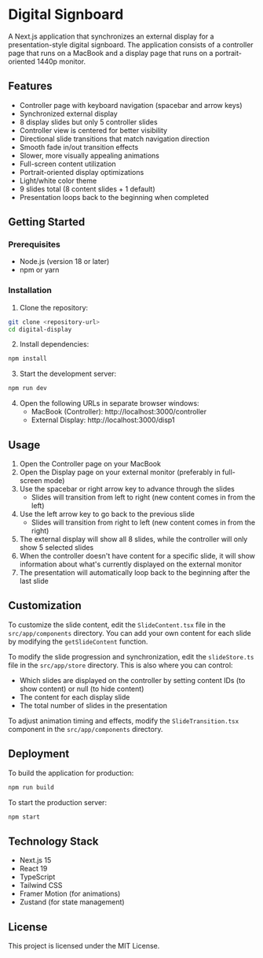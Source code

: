 # Digital Signboard

A Next.js application that synchronizes an external display for a presentation-style digital signboard. The application consists of a controller page that runs on a MacBook and a display page that runs on a portrait-oriented 1440p monitor.

## Features

- Controller page with keyboard navigation (spacebar and arrow keys)
- Synchronized external display
- 8 display slides but only 5 controller slides
- Controller view is centered for better visibility
- Directional slide transitions that match navigation direction
- Smooth fade in/out transition effects
- Slower, more visually appealing animations
- Full-screen content utilization
- Portrait-oriented display optimizations
- Light/white color theme
- 9 slides total (8 content slides + 1 default)
- Presentation loops back to the beginning when completed

## Getting Started

### Prerequisites

- Node.js (version 18 or later)
- npm or yarn

### Installation

1. Clone the repository:
```bash
git clone <repository-url>
cd digital-display
```

2. Install dependencies:
```bash
npm install
```

3. Start the development server:
```bash
npm run dev
```

4. Open the following URLs in separate browser windows:
   - MacBook (Controller): http://localhost:3000/controller
   - External Display: http://localhost:3000/disp1

## Usage

1. Open the Controller page on your MacBook
2. Open the Display page on your external monitor (preferably in full-screen mode)
3. Use the spacebar or right arrow key to advance through the slides
   - Slides will transition from left to right (new content comes in from the left)
4. Use the left arrow key to go back to the previous slide
   - Slides will transition from right to left (new content comes in from the right)
5. The external display will show all 8 slides, while the controller will only show 5 selected slides
6. When the controller doesn't have content for a specific slide, it will show information about what's currently displayed on the external monitor
7. The presentation will automatically loop back to the beginning after the last slide

## Customization

To customize the slide content, edit the `SlideContent.tsx` file in the `src/app/components` directory. You can add your own content for each slide by modifying the `getSlideContent` function.

To modify the slide progression and synchronization, edit the `slideStore.ts` file in the `src/app/store` directory. This is also where you can control:
- Which slides are displayed on the controller by setting content IDs (to show content) or null (to hide content)
- The content for each display slide
- The total number of slides in the presentation

To adjust animation timing and effects, modify the `SlideTransition.tsx` component in the `src/app/components` directory.

## Deployment

To build the application for production:

```bash
npm run build
```

To start the production server:

```bash
npm start
```

## Technology Stack

- Next.js 15
- React 19
- TypeScript
- Tailwind CSS
- Framer Motion (for animations)
- Zustand (for state management)

## License

This project is licensed under the MIT License.
